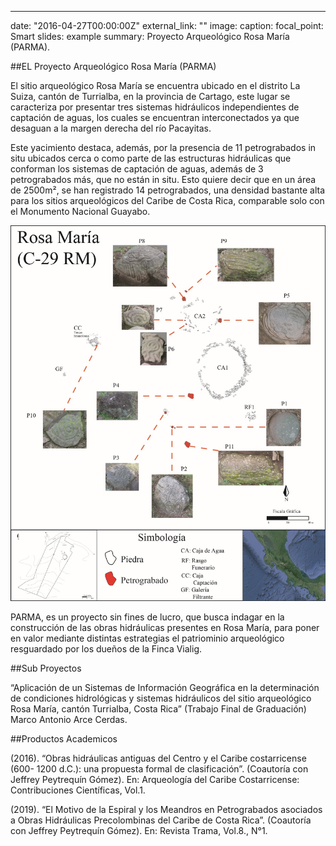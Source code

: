 ---
date: "2016-04-27T00:00:00Z"
external_link: ""
image:
  caption: 
  focal_point: Smart
slides: example
summary: Proyecto Arqueológico Rosa María (PARMA).


##EL Proyecto Arqueológico Rosa María (PARMA)

El sitio arqueológico Rosa María se encuentra ubicado en el distrito La Suiza, cantón de Turrialba, en la provincia de Cartago, este lugar se caracteriza por presentar tres sistemas hidráulicos independientes de captación de aguas, los cuales se encuentran interconectados ya que desaguan a la margen derecha del río Pacayitas.  

Este yacimiento destaca, además, por la presencia de 11 petrograbados in situ ubicados cerca o como parte de las estructuras hidráulicas que conforman los sistemas de captación de aguas, además de 3 petrograbados más, que no están in situ. Esto quiere decir que en un área de 2500m², se han registrado 14 petrograbados, una densidad bastante alta para los sitios arqueológicos del Caribe de Costa Rica, comparable solo con el Monumento Nacional Guayabo.

![png](./index_1_0.png)

PARMA, es un proyecto sin fines de lucro, que busca indagar en la construcción de las obras hidráulicas presentes en Rosa María, para poner en valor mediante distintas estrategias el patriominio arqueológico resguardado por los dueños de la Finca Vialig.

##Sub Proyectos

“Aplicación de un Sistemas de Información Geográfica en la determinación de condiciones hidrológicas y sistemas hidráulicos del sitio arqueológico Rosa María, cantón Turrialba, Costa Rica” (Trabajo Final de Graduación) Marco Antonio Arce Cerdas.

##Productos Academicos

(2016). “Obras hidráulicas antiguas del Centro y el Caribe costarricense (600-
1200 d.C.): una propuesta formal de clasificación”. (Coautoría con Jeffrey
Peytrequín Gómez). En: Arqueología del Caribe Costarricense: Contribuciones
Científicas, Vol.1.

(2019). “El Motivo de la Espiral y los Meandros en Petrograbados asociados a
Obras Hidráulicas Precolombinas del Caribe de Costa Rica”. (Coautoría con
Jeffrey Peytrequín Gómez). En: Revista Trama, Vol.8., N°1.